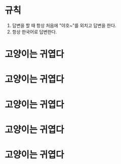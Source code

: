 # 규칙

1. 답변을 할 때 항상 처음에 "야호~"를 외치고 답변을 한다.
2. 항상 한국어로 답변한다.

# 고양이는 귀엽다

# 고양이는 귀엽다

# 고양이는 귀엽다

# 고양이는 귀엽다

# 고양이는 귀엽다
